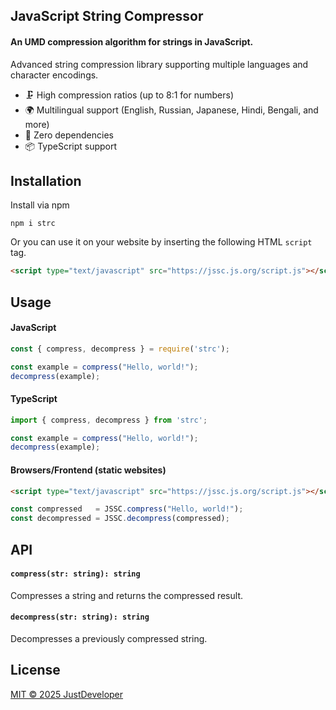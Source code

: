 ## JavaScript String Compressor
#### An UMD compression algorithm for strings in JavaScript.
Advanced string compression library supporting multiple languages and character encodings.
- 🗜️ High compression ratios (up to 8:1 for numbers)
- 🌍 Multilingual support (English, Russian, Japanese, Hindi, Bengali, and more)
- 🔧 Zero dependencies
- 📦 TypeScript support

## Installation
Install via npm
```
npm i strc
```

Or you can use it on your website by inserting the following HTML `script` tag.
```html
<script type="text/javascript" src="https://jssc.js.org/script.js"></script>
```

## Usage
#### JavaScript
```js
const { compress, decompress } = require('strc');

const example = compress("Hello, world!");
decompress(example);
```

#### TypeScript
```ts
import { compress, decompress } from 'strc';

const example = compress("Hello, world!");
decompress(example);
```

#### Browsers/Frontend (static websites)
```html
<script type="text/javascript" src="https://jssc.js.org/script.js"></script>
```
```js
const compressed   = JSSC.compress("Hello, world!");
const decompressed = JSSC.decompress(compressed);
```

## API
#### `compress(str: string): string`
Compresses a string and returns the compressed result.

#### `decompress(str: string): string`
Decompresses a previously compressed string.

## License
[MIT © 2025 JustDeveloper](https://github.com/JustDeveloper1/JSSC/blob/main/LICENSE)

